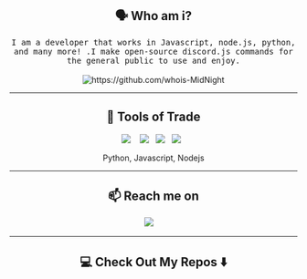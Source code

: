 <h2 align="center"> 🗣️ Who am i?</h2>
<p align="center">
  <samp>
    I am a developer that works in Javascript, node.js, python, and many more! .I make open-source discord.js commands for the general public to use and enjoy.
  </samp>
  <br> <br>
  <img src="https://komarev.com/ghpvc/?username=whois-MidNight" alt="https://github.com/whois-MidNight" />
</p>

<hr>

<h2 align="center"> 🔭 Tools of Trade</h2>
<p align="center">
  <img src="https://img.shields.io/badge/node.js%20-%2343853D.svg?&style=for-the-badge&logo=node.js&logoColor=white" />&nbsp;&nbsp;&nbsp;
  <img src="https://img.shields.io/badge/HTML-239120?style=for-the-badge&logo=html5&logoColor=white" />&nbsp;&nbsp;
   <img src="https://img.shields.io/badge/JavaScript-F7DF1E?style=for-the-badge&logo=javascript&logoColor=black" />&nbsp;&nbsp;
   <img src="	https://img.shields.io/badge/CSS3-1572B6?style=for-the-badge&logo=css3&logoColor=white" />&nbsp;&nbsp;
</p>
<p align="center"> Python, Javascript, Nodejs</p>

<hr>

<h2  align="center">📫 Reach me on</h2>
<p align="center">
  <a href="mailto:kirtan12007@gmail.com?subject=Hello%20Lunar,%20From%20Github"><img src="https://img.shields.io/badge/gmail-%23D14836.svg?&style=for-the-badge&logo=gmail&logoColor=white" /></a>&nbsp;&nbsp;&nbsp;&nbsp;
</p>

<hr>

<h2  align="center">💻 Check Out My Repos ⬇️ </h2>
